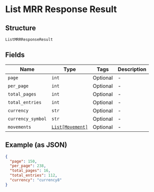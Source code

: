 
# List MRR Response Result

## Structure

`ListMRRResponseResult`

## Fields

| Name | Type | Tags | Description |
|  --- | --- | --- | --- |
| `page` | `int` | Optional | - |
| `per_page` | `int` | Optional | - |
| `total_pages` | `int` | Optional | - |
| `total_entries` | `int` | Optional | - |
| `currency` | `str` | Optional | - |
| `currency_symbol` | `str` | Optional | - |
| `movements` | [`List[Movement]`](../../doc/models/movement.md) | Optional | - |

## Example (as JSON)

```json
{
  "page": 150,
  "per_page": 238,
  "total_pages": 16,
  "total_entries": 112,
  "currency": "currency8"
}
```

